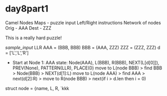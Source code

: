 # day8part1
Camel Nodes
Maps - puzzle input
Left/Right instructions
Network of nodes
Orig -  AAA 
Dest -  ZZZ

This is a really hard puzzle!

*sample_input* 
LLR
AAA = (BBB, BBB)
BBB = (AAA, ZZZ)
ZZZ = (ZZZ, ZZZ)
d = ['L','L','R']
- Start at Node 1: AAA 
state: Node(AAA), L(BBB), R(BBB), NEXT(L[d[0]]), PREV(None), PATTERN(LLR), PLACE(0)
move to L(node BBB) > find BBB > Node(BBB) > NEXT(d[1]:L) 
move to L(node AAA) > find AAA > next(d[2]:R) > 
move to R(node BBB) > next(if i > d.len then i = 0)


struct node = {name, L, R, `kkk
